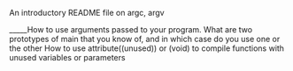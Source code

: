 An introductory README file on argc, argv

_____How to use arguments passed to your program. What are two prototypes of main that you know of, and in which case do you use one or the other How to use attribute((unused)) or (void) to compile functions with unused variables or parameters

